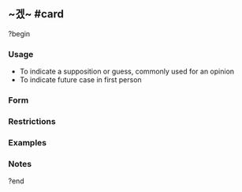 ## ~겠~ #card
?begin
### Usage
* To indicate a supposition or guess, commonly used for an opinion
* To indicate future case in first person
### Form
### Restrictions
### Examples
### Notes
?end
